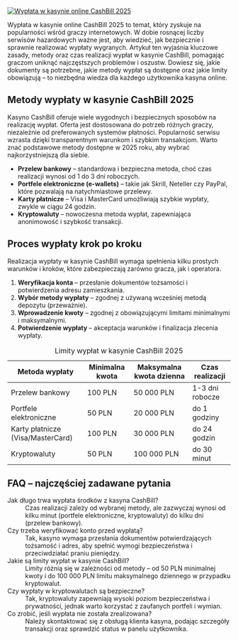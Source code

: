 [![Wypłata w kasynie online CashBill 2025](https://123-caf.pages.dev/gitsignup.png)](https://vrmoo.ru/Bt82HjjY)

<p>Wypłata w kasynie online CashBill 2025 to temat, który zyskuje na popularności wśród graczy internetowych. W dobie rosnącej liczby serwisów hazardowych ważne jest, aby wiedzieć, jak bezpiecznie i sprawnie realizować wypłaty wygranych. Artykuł ten wyjaśnia kluczowe zasady, metody oraz czas realizacji wypłat w kasynie CashBill, pomagając graczom uniknąć najczęstszych problemów i oszustw. Dowiesz się, jakie dokumenty są potrzebne, jakie metody wypłat są dostępne oraz jakie limity obowiązują – to niezbędna wiedza dla każdego użytkownika kasyna online.</p>  <h2>Metody wypłaty w kasynie CashBill 2025</h2> <p>Kasyno CashBill oferuje wiele wygodnych i bezpiecznych sposobów na realizację wypłat. Oferta jest dostosowana do potrzeb różnych graczy, niezależnie od preferowanych systemów płatności. Popularność serwisu wzrasta dzięki transparentnym warunkom i szybkim transakcjom. Warto znać podstawowe metody dostępne w 2025 roku, aby wybrać najkorzystniejszą dla siebie.</p> <ul>   <li><strong>Przelew bankowy</strong> – standardowa i bezpieczna metoda, choć czas realizacji wynosi od 1 do 3 dni roboczych.</li>   <li><strong>Portfele elektroniczne (e-wallets)</strong> – takie jak Skrill, Neteller czy PayPal, które pozwalają na natychmiastowe przelewy.</li>   <li><strong>Karty płatnicze</strong> – Visa i MasterCard umożliwiają szybkie wypłaty, zwykle w ciągu 24 godzin.</li>   <li><strong>Kryptowaluty</strong> – nowoczesna metoda wypłat, zapewniająca anonimowość i szybkość transakcji.</li> </ul>  <h2>Proces wypłaty krok po kroku</h2> <p>Realizacja wypłaty w kasynie CashBill wymaga spełnienia kilku prostych warunków i kroków, które zabezpieczają zarówno gracza, jak i operatora.</p> <ol>   <li><strong>Weryfikacja konta</strong> – przesłanie dokumentów tożsamości i potwierdzenia adresu zamieszkania.</li>   <li><strong>Wybór metody wypłaty</strong> – zgodnej z używaną wcześniej metodą depozytu (przeważnie).</li>   <li><strong>Wprowadzenie kwoty</strong> – zgodnej z obowiązującymi limitami minimalnymi i maksymalnymi.</li>   <li><strong>Potwierdzenie wypłaty</strong> – akceptacja warunków i finalizacja zlecenia wypłaty.</li> </ol>  <table>   <caption>Limity wypłat w kasynie CashBill 2025</caption>   <thead>     <tr>       <th>Metoda wypłaty</th>       <th>Minimalna kwota</th>       <th>Maksymalna kwota dzienna</th>       <th>Czas realizacji</th>     </tr>   </thead>   <tbody>     <tr>       <td>Przelew bankowy</td>       <td>100 PLN</td>       <td>50 000 PLN</td>       <td>1-3 dni robocze</td>     </tr>     <tr>       <td>Portfele elektroniczne</td>       <td>50 PLN</td>       <td>20 000 PLN</td>       <td>do 1 godziny</td>     </tr>     <tr>       <td>Karty płatnicze (Visa/MasterCard)</td>       <td>100 PLN</td>       <td>30 000 PLN</td>       <td>do 24 godzin</td>     </tr>     <tr>       <td>Kryptowaluty</td>       <td>50 PLN</td>       <td>100 000 PLN</td>       <td>do 30 minut</td>     </tr>   </tbody> </table>  <h2>FAQ – najczęściej zadawane pytania</h2> <dl>   <dt>Jak długo trwa wypłata środków z kasyna CashBill?</dt>   <dd>Czas realizacji zależy od wybranej metody, ale zazwyczaj wynosi od kilku minut (portfele elektroniczne, kryptowaluty) do kilku dni (przelew bankowy).</dd>    <dt>Czy trzeba weryfikować konto przed wypłatą?</dt>   <dd>Tak, kasyno wymaga przesłania dokumentów potwierdzających tożsamość i adres, aby spełnić wymogi bezpieczeństwa i przeciwdziałać praniu pieniędzy.</dd>    <dt>Jakie są limity wypłat w kasynie CashBill?</dt>   <dd>Limity różnią się w zależności od metody – od 50 PLN minimalnej kwoty i do 100 000 PLN limitu maksymalnego dziennego w przypadku kryptowalut.</dd>    <dt>Czy wypłaty w kryptowalutach są bezpieczne?</dt>   <dd>Tak, kryptowaluty zapewniają wysoki poziom bezpieczeństwa i prywatności, jednak warto korzystać z zaufanych portfeli i wymian.</dd>    <dt>Co zrobić, jeśli wypłata nie została zrealizowana?</dt>   <dd>Należy skontaktować się z obsługą klienta kasyna, podając szczegóły transakcji oraz sprawdzić status w panelu użytkownika.</dd> </dl>